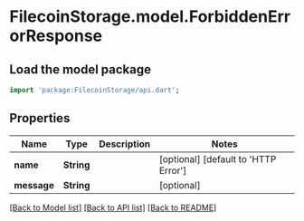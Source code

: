 # FilecoinStorage.model.ForbiddenErrorResponse

## Load the model package
```dart
import 'package:FilecoinStorage/api.dart';
```

## Properties
Name | Type | Description | Notes
------------ | ------------- | ------------- | -------------
**name** | **String** |  | [optional] [default to 'HTTP Error']
**message** | **String** |  | [optional] 

[[Back to Model list]](../README.md#documentation-for-models) [[Back to API list]](../README.md#documentation-for-api-endpoints) [[Back to README]](../README.md)



